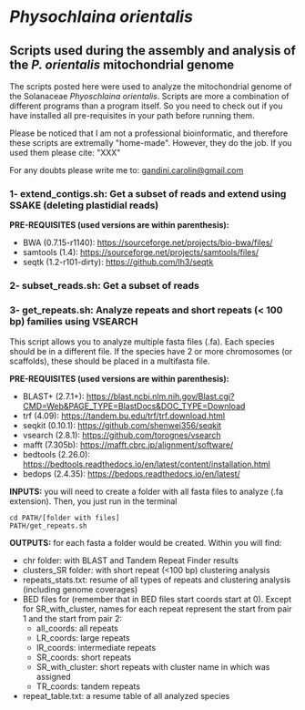 # *Physochlaina orientalis*

## Scripts used during the assembly and analysis of the *P. orientalis* mitochondrial genome ##

  The scripts posted here were used to analyze the mitochondrial genome of the Solanaceae *Phyoschlaina orientalis*. Scripts are more a combination of different programs than a program itself. So you need to check out if you have installed all pre-requisites in your path before running them. 
  
   Please be noticed that I am not a professional bioinformatic, and therefore these scripts are extremally "home-made". However, they do the job. If you used them please cite: "XXX"  

For any doubts please write me to: gandini.carolin@gmail.com

### 1- extend_contigs.sh: Get a subset of reads and extend using SSAKE (deleting plastidial reads)

**PRE-REQUISITES (used versions are within parenthesis):**
  
  - BWA (0.7.15-r1140): https://sourceforge.net/projects/bio-bwa/files/
  - samtools (1.4): https://sourceforge.net/projects/samtools/files/
  - seqtk (1.2-r101-dirty): https://github.com/lh3/seqtk
  
### 2- subset_reads.sh: Get a subset of reads

### 3- get_repeats.sh: Analyze repeats and short repeats (< 100 bp) families using VSEARCH

  This script allows you to analyze multiple fasta files (.fa). Each species should be in a different file. If the species have 2 or more chromosomes (or scaffolds), these should be placed in a multifasta file.  
  
  **PRE-REQUISITES (used versions are within parenthesis):**
  
  - BLAST+ (2.7.1+): https://blast.ncbi.nlm.nih.gov/Blast.cgi?CMD=Web&PAGE_TYPE=BlastDocs&DOC_TYPE=Download
  - trf (4.09): https://tandem.bu.edu/trf/trf.download.html
  - seqkit (0.10.1): https://github.com/shenwei356/seqkit
  - vsearch (2.8.1): https://github.com/torognes/vsearch
  - mafft (7.305b): https://mafft.cbrc.jp/alignment/software/
  - bedtools (2.26.0): https://bedtools.readthedocs.io/en/latest/content/installation.html
  - bedops (2.4.35): https://bedops.readthedocs.io/en/latest/
  
  **INPUTS:** you will need to create a folder with all fasta files to analyze (.fa extension). Then, you just run in the terminal
  
```  
cd PATH/[folder with files]
PATH/get_repeats.sh
```

  **OUTPUTS:** for each fasta a folder would be created. Within you will find:

  * chr folder: with BLAST and Tandem Repeat Finder results
  * clusters_SR folder: with short repeat (<100 bp) clustering analysis
  * repeats_stats.txt: resume of all types of repeats and clustering analysis (including genome coverages)
  * BED files for (remember that in BED files start coords start at 0). Except for SR_with_cluster, names for each repeat represent the start from pair 1 and the start from pair 2:
    * all_coords: all repeats
    * LR_coords: large repeats
    * IR_coords: intermediate repeats
    * SR_coords: short repeats
    * SR_with_cluster: short repeats with cluster name in which was assigned
    * TR_coords: tandem repeats
 * repeat_table.txt: a resume table of all analyzed species
    
